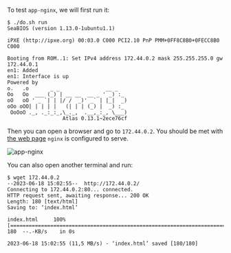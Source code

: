 To test `app-nginx`, we will first run it:

```console
$ ./do.sh run
SeaBIOS (version 1.13.0-1ubuntu1.1)

iPXE (http://ipxe.org) 00:03.0 C000 PCI2.10 PnP PMM+0FF8C8B0+0FECC8B0 C000

Booting from ROM..1: Set IPv4 address 172.44.0.2 mask 255.255.255.0 gw 172.44.0.1
en1: Added
en1: Interface is up
Powered by
o.   .o       _ _               __ _
Oo   Oo  ___ (_) | __ __  __ _ ' _) :_
oO   oO ' _ `| | |/ /  _)' _` | |_|  _)
oOo oOO| | | | |   (| | | (_) |  _) :_
 OoOoO ._, ._:_:_,\_._,  .__,_:_, \___)
                  Atlas 0.13.1~2ece76cf
```

Then you can open a browser and go to `172.44.0.2`.
You should be met with [the web page](https://github.com/unikraft/app-nginx/blob/staging/fs0/nginx/html/index.html) `nginx` is configured to serve.

![app-nginx](/assets/imgs/app-nginx-browser.png)

You can also open another terminal and run:

```console
$ wget 172.44.0.2
--2023-06-18 15:02:55--  http://172.44.0.2/
Connecting to 172.44.0.2:80... connected.
HTTP request sent, awaiting response... 200 OK
Length: 180 [text/html]
Saving to: ‘index.html’

index.html     100%[=====================================================================================================================>]     180  --.-KB/s    in 0s

2023-06-18 15:02:55 (11,5 MB/s) - ‘index.html’ saved [180/180]
```
